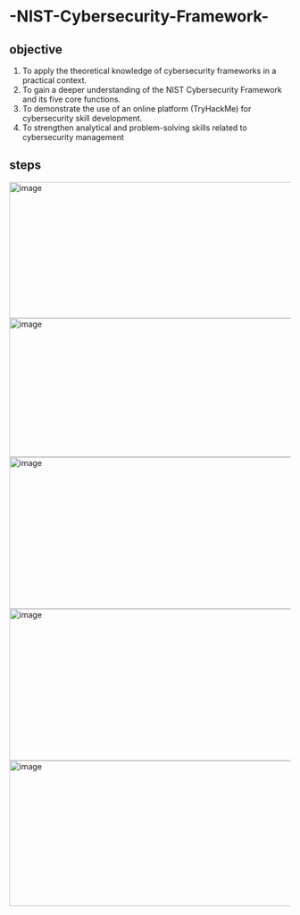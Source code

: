 # -NIST-Cybersecurity-Framework- 


## objective 
1.	To apply the theoretical knowledge of cybersecurity frameworks in a practical context.
2.	 To gain a deeper understanding of the NIST Cybersecurity Framework and its five core functions.
3.	To demonstrate the use of an online platform (TryHackMe) for cybersecurity skill development.
4.	 To strengthen analytical and problem-solving skills related to cybersecurity management

## steps

<img width="525" height="244" alt="image" src="https://github.com/user-attachments/assets/a2c0c6c7-cf48-4dd4-ac60-d0ab6087b7c4" />
<img width="534" height="249" alt="image" src="https://github.com/user-attachments/assets/732b20cd-a5a2-4c15-b50b-877a954b1499" />
<img width="582" height="272" alt="image" src="https://github.com/user-attachments/assets/fe569074-b57e-4341-9676-df7f905d5cf7" />
<img width="582" height="272" alt="image" src="https://github.com/user-attachments/assets/454722b4-7405-4403-97c8-872e160befc2" />
<img width="563" height="261" alt="image" src="https://github.com/user-attachments/assets/29449154-db48-40db-b41c-0c32cd999adc" />




